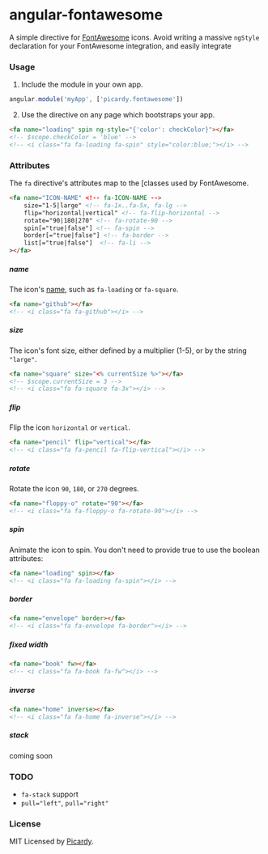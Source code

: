 # angular-fontawesome
A simple directive for [FontAwesome](http://fontawesome.io/) icons. Avoid writing a massive `ngStyle` declaration for your FontAwesome integration, and easily integrate 

### Usage

1. Include the module in your own app.

```javascript
angular.module('myApp', ['picardy.fontawesome'])
```

2. Use the directive on any page which bootstraps your app.

```html
<fa name="loading" spin ng-style="{'color': checkColor}"></fa>
<!-- $scope.checkColor = 'blue' -->
<!-- <i class="fa fa-loading fa-spin" style="color:blue;"></i> -->
```

### Attributes

The `fa` directive's attributes map to the [classes used by FontAwesome\.

```html
<fa name="ICON-NAME" <!-- fa-ICON-NAME -->
    size="1-5|large" <!-- fa-1x..fa-5x, fa-lg -->
    flip="horizontal|vertical" <!-- fa-flip-horizontal -->
    rotate="90|180|270" <!-- fa-rotate-90 -->
    spin[="true|false"] <!-- fa-spin -->
    border[="true|false"] <!-- fa-border -->
    list[="true|false"]  <!-- fa-li -->
></fa>
```

##### name
The icon's [name](http://fontawesome.io/icons/), such as `fa-loading` or `fa-square`.
```html
<fa name="github"></fa>
<!-- <i class="fa fa-github"></i> -->
```

##### size
The icon's font size, either defined by a multiplier (1-5), or by the string `"large"`.
```html
<fa name="square" size="<% currentSize %>"></fa>
<!-- $scope.currentSize = 3 -->
<!-- <i class="fa fa-square fa-3x"></i> -->
```

##### flip
Flip the icon `horizontal` or `vertical`.
```html
<fa name="pencil" flip="vertical"></fa>
<!-- <i class="fa fa-pencil fa-flip-vertical"></i> -->
```

##### rotate
Rotate the icon `90`, `180`, or `270` degrees.
```html
<fa name="floppy-o" rotate="90"></fa>
<!-- <i class="fa fa-floppy-o fa-rotate-90"></i> -->
```

##### spin
Animate the icon to spin. You don't need to provide true to use the boolean attributes:
```html
<fa name="loading" spin></fa>
<!-- <i class="fa fa-loading fa-spin"></i> -->
```

##### border
```html
<fa name="envelope" border></fa>
<!-- <i class="fa fa-envelope fa-border"></i> -->
```

##### fixed width
```html
<fa name="book" fw></fa>
<!-- <i class="fa fa-book fa-fw"></i> -->
```

##### inverse
```html
<fa name="home" inverse></fa>
<!-- <i class="fa fa-home fa-inverse"></i> -->
```

##### stack
coming soon


### TODO
* `fa-stack` support
* `pull="left"`, `pull="right"`

### License
MIT Licensed by [Picardy](http://beta.picardylearning.com).